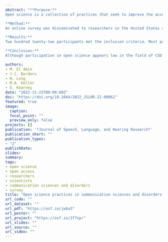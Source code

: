```yaml
---
abstract: "**Purpose:**
Open science is a collection of practices that seek to improve the accessibility, transparency, and replicability of science. Although these practices have garnered interest in related fields, it remains unclear whether open science practices have been adopted in the field of communication sciences and disorders (CSD). This study aimed to survey the knowledge, implementation, and perceived benefits and barriers of open science practices in CSD.\n

**Method:** 
An online survey was disseminated to researchers in the United States actively engaged in CSD research. Four-core open science practices were examined: preregistration, self-archiving, gold open access, and open data. Data were analyzed using descriptive statistics and regression models.\n

**Results:** 
Two hundred twenty-two participants met the inclusion criteria. Most participants were doctoral students (38%) or assistant professors (24%) at R1 institutions (58%). Participants reported low knowledge of preregistration and gold open access. There was, however, a high level of desire to learn more for all practices. Implementation of open science practices was also low, most notably for preregistration, gold open access, and open data (< 25%). Predictors of knowledge and participation, as well as perceived barriers to implementation, are discussed.\n

**Conclusion:** 
Although participation in open science appears low in the field of CSD, participants expressed a strong desire to learn more in order to engage in these practices in the future."

authors:
- M. El Amin
- J.C. Borders
- H. Long
- M.A. Keller
- E. Kearney
date: "2022-11-23T00:00:00Z"
doi: "https://doi.org/10.1044/2022_JSLHR-22-00062"
featured: true
image:
  caption: 
  focal_point: ""
  preview_only: false
projects: []
publication: '*Journal of Speech, Language, and Hearing Research*'
publication_short: ""
publication_types:
- "2"
publishDate:
slides: 
summary:
tags:
- open science
- open access
- researchers
- scientists
- communication sciences and disorders
- survey
title: "Open science practices in communication sciences and disorders: A survey"
url_code: ""
url_dataset: ""
url_pdf: "https://osf.io/jwba3"
url_poster: ""
url_project: "https://osf.io/2f7xp/"
url_slides: ""
url_source: ""
url_video: ""
---
```

